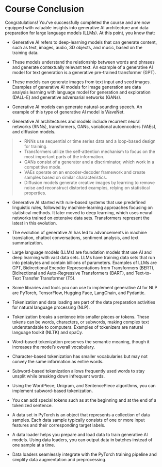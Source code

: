 # Course Conclusion

Congratulations! You've successfully completed the course and are now equipped with valuable insights into generative AI architecture and data preparation for large language models (LLMs). At this point, you know that:

* Generative AI refers to deep-learning models that can generate content, such as text, images, audio, 3D objects, and music, based on the training data.

* These models understand the relationship between words and phrases and generate contextually relevant text. An example of a generative AI model for text generation is a generative pre-trained transformer (GPT).

* These models can generate images from text input and seed images. Examples of generative AI models for image generation are data analysis learning with language model for generation and exploration (DALL-E) and generative adversarial networks (GANs).

* Generative AI models can generate natural-sounding speech. An example of this type of generative AI model is WaveNet.

* Generative AI architectures and models include recurrent neural networks (RNNs), transformers, GANs, variational autoencoders (VAEs), and diffusion models.

> * RNNs use sequential or time series data and a loop-based design for training.
> * Transformers utilize the self-attention mechanism to focus on the most important parts of the information.
> * GANs consist of a generator and a discriminator, which work in a competitive mode.
> * VAEs operate on an encoder-decoder framework and create samples based on similar characteristics.
> * Diffusion models generate creative images by learning to remove noise and reconstruct distorted examples, relying on statistical properties.

* Generative AI started with rule-based systems that use predefined linguistic rules, followed by machine-learning approaches focusing on statistical methods. It later moved to deep learning, which uses neural networks trained on extensive data sets. Transformers represent the latest in this evolution.

* The evolution of generative AI has led to advancements in machine translation, chatbot conversations, sentiment analysis, and text summarization.

* Large language models (LLMs) are foundation models that use AI and deep learning with vast data sets. LLMs have training data sets that run into petabytes and contain billions of parameters. Examples of LLMs are GPT, Bidirectional Encoder Representations from Transformers (BERT), Bidirectional and Auto-Regressive Transformers (BART), and Text-to-Text Transfer Transformer (T5).

* Some libraries and tools you can use to implement generative AI for NLP are PyTorch, TensorFlow, Hugging Face, LangChain, and Pydantic.

* Tokenization and data loading are part of the data preparation activities for natural language processing (NLP).

* Tokenization breaks a sentence into smaller pieces or tokens. These tokens can be words, characters, or subwords, making complex text understandable to computers. Examples of tokenizers are natural language toolkit (NLTK) and spaCy.

* Word-based tokenization preserves the semantic meaning, though it increases the model’s overall vocabulary.

* Character-based tokenization has smaller vocabularies but may not convey the same information as entire words.

* Subword-based tokenization allows frequently used words to stay unsplit while breaking down infrequent words.

* Using the WordPiece, Unigram, and SentencePiece algorithms, you can implement subword-based tokenization.

* You can add special tokens such as <bos> at the beginning and <eos> at the end of a tokenized sentence.

* A data set in PyTorch is an object that represents a collection of data samples. Each data sample typically consists of one or more input features and their corresponding target labels.

* A data loader helps you prepare and load data to train generative AI models. Using data loaders, you can output data in batches instead of one sample at a time.

* Data loaders seamlessly integrate with the PyTorch training pipeline and simplify data augmentation and preprocessing.
